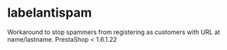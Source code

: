 # labelantispam
 Workaround to stop spammers from registering as customers with URL at name/lastname. PrestaShop < 1.6.1.22
